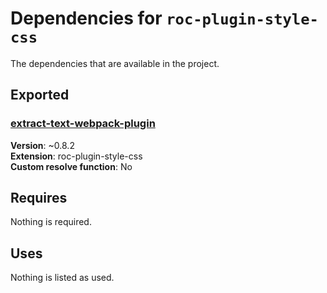 # Dependencies for `roc-plugin-style-css`

The dependencies that are available in the project.

## Exported
### [extract-text-webpack-plugin](https://www.npmjs.com/package/extract-text-webpack-plugin)
__Version__: ~0.8.2  
__Extension__: roc-plugin-style-css  
__Custom resolve function__:  No  

## Requires
Nothing is required.

## Uses
Nothing is listed as used.
